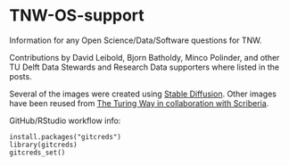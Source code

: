 # TNW-OS-support

Information for any Open Science/Data/Software questions for TNW.

Contributions by David Leibold, Bjorn Batholdy, Minco Polinder, and other TU Delft Data Stewards and Research Data supporters where listed in the posts.

Several of the images were created using [Stable Diffusion](https://huggingface.co/spaces/stabilityai/stable-diffusion). Other images have been reused from [The Turing Way in collaboration with Scriberia](http://doi.org/10.5281/zenodo.3332807).

GitHub/RStudio workflow info:

```         
install.packages("gitcreds") 
library(gitcreds) 
gitcreds_set()
```
